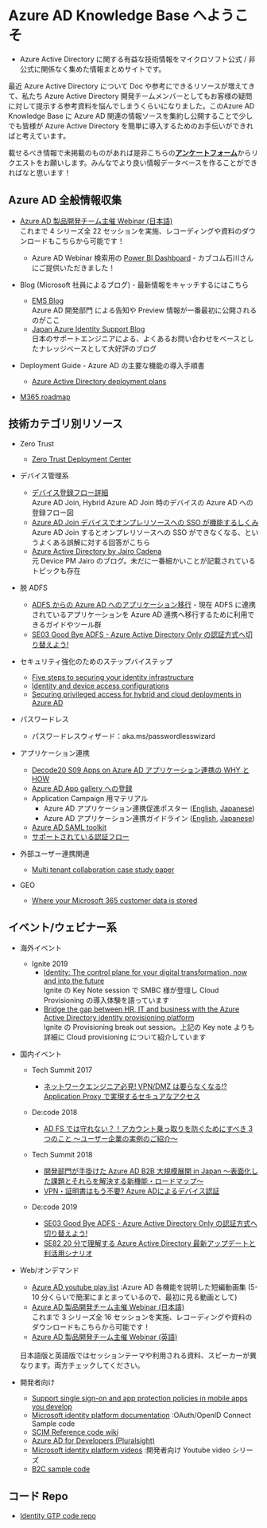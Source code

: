 # Azure AD Knowledge Base へようこそ
- Azure Active Directory に関する有益な技術情報をマイクロソフト公式 / 非公式に関係なく集めた情報まとめサイトです。<br>

最近 Azure Active Directory について Doc や参考にできるリソースが増えてきて、私たち Azure Active Directory 開発チームメンバーとしてもお客様の疑問に対して提示する参考資料を悩んでしまうくらいになりました。このAzure AD Knowledge Base に Azure AD 関連の情報ソースを集約し公開することで少しでも皆様が Azure Active Directory を簡単に導入するためのお手伝いができればと考えています。

載せるべき情報で未掲載のものがあれば是非こちらの[**アンケートフォーム**](https://forms.office.com/Pages/ResponsePage.aspx?id=v4j5cvGGr0GRqy180BHbR0c2zLzd505PpWCpBKbso6xUQ09LWjBPN09SMUs1SEdTOUpFM0EwMU1UQi4u)からリクエストをお願いします。みんなでより良い情報データベースを作ることができればなと思います！



## Azure AD 全般情報収集
- [Azure AD 製品開発チーム主催 Webinar (日本語)](http://aka.ms/azureadwebinar) <br> これまで 4 シリーズ全 22 セッションを実施、レコーディングや資料のダウンロードもこちらから可能です！
    - Azure AD Webinar 検索用の [Power BI Dashboard](https://app.powerbi.com/view?r=eyJrIjoiNzE1ODJhNjgtODE2MC00NWI1LTk2MDEtYmJmY2U1NDg0YjY2IiwidCI6ImRkM2U4YzViLWQ1OTItNDNkYS1iMjBiLWM2MjRkMDEwOTAzNCJ9&fbclid=IwAR14hPQUArG1XJ3kKTDIPv_lWS0hCi9skhUZGzB5zSaVyBU14xuX6yc4lgQ) - カブコム石川さんにご提供いただきました！

- Blog (Microsoft 社員によるブログ) - 最新情報をキャッチするにはこちら
    - [EMS Blog](https://cloudblogs.microsoft.com/enterprisemobility/) <br> Azure AD 開発部門 による告知や Preview 情報が一番最初に公開されるのがここ
    - [Japan Azure Identity Support Blog ](https://jpazureid.github.io/blog) <br> 日本のサポートエンジニアによる、よくあるお問い合わせをベースとしたナレッジベースとして大好評のブログ

-	Deployment Guide - Azure AD の主要な機能の導入手順書
    - [Azure Active Directory deployment plans](http://aka.ms/deploymentplans)

-   [M365 roadmap](https://www.microsoft.com/en-us/microsoft-365/roadmap?filters=Azure%20Active%20Directory)


## 技術カテゴリ別リソース
- Zero Trust
    - [Zero Trust Deployment Center](http://aka.ms/ZTGuide)
- デバイス管理系
    - [デバイス登録フロー詳細](https://docs.microsoft.com/en-us/windows/security/identity-protection/hello-for-business/hello-how-it-works-device-registration) <br> Azure AD Join, Hybrid Azure AD Join 時のデバイスの Azure AD への登録フロー図
    - [Azure AD Join デバイスでオンプレリソースへの SSO が機能するしくみ](https://docs.microsoft.com/ja-jp/azure/active-directory/devices/azuread-join-sso) <br> Azure AD Join するとオンプレリソースへの SSO ができなくなる、というよくある誤解に対する回答がこちら
    - [Azure Active Directory by Jairo Cadena](https://jairocadena.com/) <br> 元 Device PM Jairo のブログ。未だに一番細かいことが記載されているトピックも存在

- 脱 ADFS
    - [ADFS からの Azure AD へのアプリケーション移行](aka.ms/migrateapps) - 現在 ADFS に連携されているアプリケーションを Azure AD 連携へ移行するために利用できるガイドやツール群
    - [SE03 Good Bye ADFS - Azure Active Directory Only の認証方式へ切り替えよう!](https://www.youtube.com/watch?v=o_MCm_0n2Jo&list=PLWtNmdzETm6ZAnpniNHh6NwLVGfp77ifn&index=2&t=1s)

- セキュリティ強化のためのステップバイステップ
    - [Five steps to securing your identity infrastructure](https://aka.ms/securitysteps)
    - [Identity and device access configurations](http://aka.ms/m365goldenconfig)
    - [Securing privileged access for hybrid and cloud deployments in Azure AD](aka.ms/breakglass)

- パスワードレス
    - パスワードレスウィザード：aka.ms/passwordlesswizard

- アプリケーション連携
    - [Decode20 S09 Apps on Azure AD アプリケーション連携の WHY と HOW](https://www.youtube.com/watch?v=dkbJXn04I9M)
    - [Azure AD App gallery への登録](https://docs.microsoft.com/ja-jp/azure/active-directory/develop/howto-app-gallery-listing)
    - Application Campaign 用マテリアル
        - Azure AD アプリケーション連携促進ポスター ([English](http://aka.ms/AppOnePager), [Japanese](http://aka.ms/AppOnePagerja))
        - Azure AD アプリケーション連携ガイドライン ([English](http://Aka.ms/AppGuideline), [Japanese](http://Aka.ms/AppGuidelineja))
    - [Azure AD SAML toolkit](https://samltoolkit.azurewebsites.net/)
    - [サポートされている認証フロー](https://docs.microsoft.com/ja-jp/azure/active-directory/develop/msal-authentication-flows)

- 外部ユーザー連携関連
    - [Multi tenant collaboration case study paper](https://aka.ms/multi-tenant-users)

- GEO
    - [Where your Microsoft 365 customer data is stored](https://docs.microsoft.com/en-us/office365/enterprise/o365-data-locations?geo=All)

## イベント/ウェビナー系
-	海外イベント
    - Ignite 2019
        - [Identity: The control plane for your digital transformation, now and into the future](https://myignite.techcommunity.microsoft.com/sessions/87373?source=sessions) <br>
        Ignite の Key Note session で SMBC 様が登壇し Cloud Provisioning の導入体験を語っています
        - [Bridge the gap between HR, IT and business with the Azure Active Directory identity provisioning platform](https://myignite.techcommunity.microsoft.com/sessions/81726?source=sessions) <br>
        Ignite の Provisioning break out session。上記の Key note よりも詳細に Cloud provisioning について紹介しています
    
-	国内イベント
    - Tech Summit 2017
        - [ネットワークエンジニア必見! VPN/DMZ は要らなくなる!? Application Proxy で実現するセキュアなアクセス](https://info.microsoft.com/JA-SCRTY-CNTNT-FY18-11Nov-18-Networkengineer-MGC0001441_01Registration-ForminBody.html)
    - De:code 2018
        - [AD FS では守れない？！アカウント乗っ取りを防ぐためにすべき 3 つのこと ～ユーザー企業の実例のご紹介～](https://youtu.be/g2mB_EKqi-g)
    - Tech Summit 2018
        - [開発部門が手掛けた Azure AD B2B 大規模展開 in Japan ～表面化した課題とそれらを解決する新機能・ロードマップ～](https://youtu.be/pHs0eQaicM4)
        - [VPN・証明書はもう不要? Azure ADによるデバイス認証](https://youtu.be/pfExM8YB7c0)

    - De:code 2019
        - [SE03 Good Bye ADFS - Azure Active Directory Only の認証方式へ切り替えよう!](https://www.youtube.com/watch?v=o_MCm_0n2Jo&list=PLWtNmdzETm6ZAnpniNHh6NwLVGfp77ifn&index=2&t=1s)
        - [SE82 20 分で理解する Azure Active Directory 最新アップデートと利活用シナリオ](https://www.youtube.com/watch?v=ypFr77WlJ3M&list=PLWtNmdzETm6ZAnpniNHh6NwLVGfp77ifn&index=3&t=0s)

-	Web/オンデマンド
    - [Azure AD youtube play list](https://www.youtube.com/playlist?list=PLLasX02E8BPBm1xNMRdvP6GtA6otQUqp0)  :Azure AD 各機能を説明した短編動画集 (5-10 分くらいで簡潔にまとまっているので、最初に見る動画として)
    - [Azure AD 製品開発チーム主催 Webinar (日本語)](http://aka.ms/azureadwebinar) <br> これまで 3 シリーズ全 16 セッションを実施、レコーディングや資料のダウンロードもこちらから可能です！
    - [Azure AD 製品開発チーム主催 Webinar (英語)](https://info.microsoft.com/AADP-Webinar-CLE_AADP-Main-Landing-Page.html?ls=Email)
    <br>
    日本語版と英語版ではセッションテーマや利用される資料、スピーカーが異なります。両方チェックしてください。

-  開発者向け
    - [Support single sign-on and app protection policies in mobile apps you develop](https://docs.microsoft.com/ja-jp/azure/active-directory/develop/mobile-sso-support-overview)
    - [Microsoft identity platform documentation](aka.ms/aaddev) :OAuth/OpenID Connect Sample code
    - [SCIM Reference code wiki](https://github.com/AzureAD/SCIMReferenceCode/wiki)
    - [Azure AD for Developers (Pluralsight)](https://www.pluralsight.com/courses/azure-active-directory-developers)
    - [Microsoft identity platform videos](https://www.pluralsight.com/courses/azure-active-directory-developers)  :開発者向け Youtube video シリーズ
    - [B2C sample code](https://github.com/azure-ad-b2c/samples)

## コード Repo
- [Identity GTP code repo](https://repos.opensource.microsoft.com/AzureAD/teams/identitygtp)
